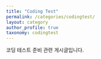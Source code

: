 ```yaml
---
title: "Coding Test"
permalink: /categories/codingtest/
layout: category
author_profile: true
taxonomy: codingtest
---
```


코딩 테스트 준비 관련 게시글입니다.

